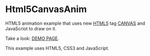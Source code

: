 # Html5CanvasAnim
HTML5 animation example that uses new <a href="http://htmlbook.ru/html5">HTML5</a> tag <a href="http://htmlbook.ru/html/canvas">CANVAS</a> and JavaScriot to draw on it.

Take a look: <a href="http://u123.somee.com/Html5CanvasAnim/Html5CanvasAnim.html">DEMO PAGE</a>.

This example uses HTML5, CSS3 and JavaScript.

